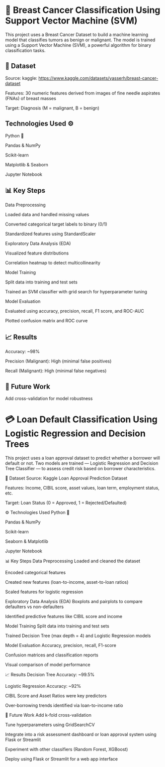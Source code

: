 # 🧠 Breast Cancer Classification Using Support Vector Machine (SVM)


This project uses a Breast Cancer Dataset to build a machine learning model that classifies tumors as benign or malignant. The model is trained using a Support Vector Machine (SVM), a powerful algorithm for binary classification tasks.

## 🧬 Dataset

Source: kaggle: https://www.kaggle.com/datasets/yasserh/breast-cancer-dataset

Features: 30 numeric features derived from images of fine needle aspirates (FNAs) of breast masses

Target: Diagnosis (M = malignant, B = benign)




## Technologies Used ⚙️

Python 🐍

Pandas & NumPy

Scikit-learn

Matplotlib & Seaborn

Jupyter Notebook




## 📊 Key Steps
Data Preprocessing

Loaded data and handled missing values

Converted categorical target labels to binary (0/1)

Standardized features using StandardScaler

Exploratory Data Analysis (EDA)

Visualized feature distributions

Correlation heatmap to detect multicollinearity

Model Training

Split data into training and test sets

Trained an SVM classifier with grid search for hyperparameter tuning

Model Evaluation

Evaluated using accuracy, precision, recall, F1 score, and ROC-AUC

Plotted confusion matrix and ROC curve




## 📈 Results

Accuracy: ~98%

Precision (Malignant): High (minimal false positives)

Recall (Malignant): High (minimal false negatives)


## 📌 Future Work

Add cross-validation for model robustness



# 💳 Loan Default Classification Using Logistic Regression and Decision Trees
This project uses a loan approval dataset to predict whether a borrower will default or not. Two models are trained — Logistic Regression and Decision Tree Classifier — to assess credit risk based on borrower characteristics.

📂 Dataset
Source: Kaggle
Loan Approval Prediction Dataset

Features:
Income, CIBIL score, asset values, loan term, employment status, etc.

Target:
Loan Status (0 = Approved, 1 = Rejected/Defaulted)

⚙️ Technologies Used
Python 🐍

Pandas & NumPy

Scikit-learn

Seaborn & Matplotlib

Jupyter Notebook

📊 Key Steps
Data Preprocessing
Loaded and cleaned the dataset

Encoded categorical features

Created new features (loan-to-income, asset-to-loan ratios)

Scaled features for logistic regression

Exploratory Data Analysis (EDA)
Boxplots and pairplots to compare defaulters vs non-defaulters

Identified predictive features like CIBIL score and income

Model Training
Split data into training and test sets

Trained Decision Tree (max depth = 4) and Logistic Regression models

Model Evaluation
Accuracy, precision, recall, F1-score

Confusion matrices and classification reports

Visual comparison of model performance

📈 Results
Decision Tree Accuracy: ~99.5%

Logistic Regression Accuracy: ~92%

CIBIL Score and Asset Ratios were key predictors

Over-borrowing trends identified via loan-to-income ratio

📌 Future Work
Add k-fold cross-validation

Tune hyperparameters using GridSearchCV

Integrate into a risk assessment dashboard or loan approval system using Flask or Streamlit

Experiment with other classifiers (Random Forest, XGBoost)

Deploy using Flask or Streamlit for a web app interface


